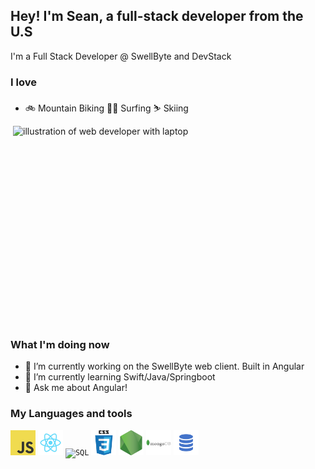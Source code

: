 ## Hey! I'm Sean, a full-stack developer from the U.S

I'm a Full Stack Developer @ SwellByte and DevStack 

### I love 
- 🚲 Mountain Biking 🏄‍♂️ Surfing ⛷ Skiing

<img align="right" alt="illustration of web developer with laptop" src="https://oostou.com/assets/undraw_web_developer_p3e5.svg?format=webp" width="500" height="340" />

### What I'm doing now

- 🔭 I’m currently working on the SwellByte web client. Built in Angular
- 🌱 I’m currently learning Swift/Java/Springboot
- 💬 Ask me about Angular!

### My Languages and tools

<code><img height="40" alt="Javascript" src="https://raw.githubusercontent.com/github/explore/80688e429a7d4ef2fca1e82350fe8e3517d3494d/topics/javascript/javascript.png"></code>
<code><img height="40" alt="React" src="https://raw.githubusercontent.com/github/explore/80688e429a7d4ef2fca1e82350fe8e3517d3494d/topics/react/react.png"></code>
<code><img height="40" alt="SQL" src="https://img.icons8.com/color/344/angularjs.png"></code>
<code><img height="40" alt="CSS" src="https://raw.githubusercontent.com/github/explore/80688e429a7d4ef2fca1e82350fe8e3517d3494d/topics/css/css.png"></code>
<code><img height="40" alt="nodeJs" src="https://raw.githubusercontent.com/github/explore/80688e429a7d4ef2fca1e82350fe8e3517d3494d/topics/nodejs/nodejs.png"></code>
<code><img height="40" alt="MongoDB" src="https://raw.githubusercontent.com/github/explore/80688e429a7d4ef2fca1e82350fe8e3517d3494d/topics/mongodb/mongodb.png"></code>
<code><img height="40" alt="SQL" src="https://raw.githubusercontent.com/github/explore/80688e429a7d4ef2fca1e82350fe8e3517d3494d/topics/sql/sql.png"></code>

